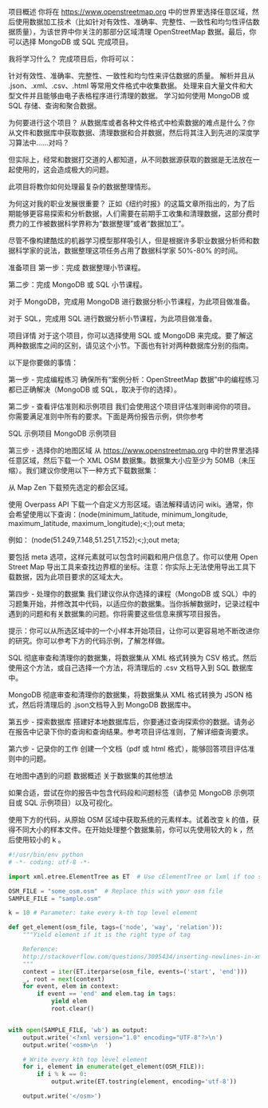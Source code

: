 项目概述
你将在 https://www.openstreetmap.org 中的世界里选择任意区域，然后使用数据加工技术（比如针对有效性、准确率、完整性、一致性和均匀性评估数据质量），为该世界中你关注的那部分区域清理 OpenStreetMap 数据。最后，你可以选择 MongoDB 或 SQL 完成项目。

我将学习什么？
完成项目后，你将可以：

针对有效性、准确率、完整性、一致性和均匀性来评估数据的质量。
解析并且从 .json、.xml、.csv、.html 等常用文件格式中收集数据。
处理来自大量文件和大型文件并且能够由电子表格程序进行清理的数据。
学习如何使用 MongoDB 或 SQL 存储、查询和聚合数据。

为何要进行这个项目？
从数据库或者各种文件格式中检索数据的难点是什么？你从文件和数据库中获取数据、清理数据和合并数据，然后将其注入到先进的深度学习算法中……对吗？

但实际上，经常和数据打交道的人都知道，从不同数据源获取的数据是无法放在一起使用的，这会造成极大的问题。

此项目将教你如何处理最复杂的数据整理情形。

为何这对我的职业发展很重要？
正如《纽约时报》的这篇文章所指出的，为了后期能够更容易探索和分析数据，人们需要在前期手工收集和清理数据，这部分费时费力的工作被数据科学界称为“数据整理”或者“数据加工”。

尽管不像构建酷炫的机器学习模型那样吸引人，但是根据许多职业数据分析师和数据科学家的说法，数据整理这项任务占用了数据科学家 50%-80% 的时间。

准备项目
第一步：完成 数据整理小节课程。

第二步：完成 MongoDB 或 SQL 小节课程。

对于 MongoDB，完成用 MongoDB 进行数据分析小节课程，为此项目做准备。

对于 SQL，完成用 SQL 进行数据分析小节课程，为此项目做准备。

项目详情
对于这个项目，你可以选择使用 SQL 或 MongoDB 来完成。要了解这两种数据库之间的区别，请见这个小节。下面也有针对两种数据库分别的指南。

以下是你要做的事情：

第一步 - 完成编程练习
确保所有“案例分析：OpenStreetMap 数据”中的编程练习都已正确解决（MongoDB 或 SQL，取决于你的选择）。

第二步 - 查看评估准则和示例项目
我们会使用这个项目评估准则审阅你的项目。你需要满足准则中所有的要求。下面是两份报告示例，供你参考

SQL 示例项目
MongoDB 示例项目

第三步 - 选择你的地图区域
从 https://www.openstreetmap.org 中的世界里选择任意区域，然后下载一个 XML OSM 数据集。数据集大小应至少为 50MB（未压缩）。我们建议你使用以下一种方式下载数据集：

从 Map Zen 下载预先选定的都会区域。

使用 Overpass API 下载一个自定义方形区域。语法解释请访问 wiki。通常，你会希望使用以下查询：(node(minimum_latitude, minimum_longitude, maximum_latitude, maximum_longitude);<;);out meta;

例如： (node(51.249,7.148,51.251,7.152);<;);out meta;

要包括 meta 选项，这样元素就可以包含时间戳和用户信息了。你可以使用 Open Street Map 导出工具来查找边界框的坐标。注意：你实际上无法使用导出工具下载数据，因为此项目要求的区域太大。

第四步 - 处理你的数据集
我们建议你从你选择的课程（MongoDB 或 SQL）中的习题集开始，并修改其中代码，以适应你的数据集。当你拆解数据时，记录过程中遇到的问题和有关数据集的问题。你将需要这些信息来撰写项目报告。

提示：你可以从所选区域中的一个小样本开始项目，让你可以更容易地不断改进你的研究。你可以参考下方的代码示例，了解怎样做。

SQL
彻底审查和清理你的数据集，将数据集从 XML 格式转换为 CSV 格式。然后使用这个方法，或自己选择一个方法，将清理后的 .csv 文档导入到 SQL 数据库中。

MongoDB
彻底审查和清理你的数据集，将数据集从 XML 格式转换为 JSON 格式，然后将清理后的 .json文档导入到 MongoDB 数据库中。

第五步 - 探索数据库
搭建好本地数据库后，你要通过查询探索你的数据。请务必在报告中记录下你的查询和查询结果。参考项目评估准则，了解详细查询要求。

第六步 - 记录你的工作
创建一个文档（pdf 或 html 格式），能够回答项目评估准则中的问题。

在地图中遇到的问题
数据概述
关于数据集的其他想法

如果合适，尝试在你的报告中包含代码段和问题标签（请参见 MongoDB 示例项目或 SQL 示例项目）以及可视化。

使用下方的代码，从原始 OSM 区域中获取系统的元素样本。试着改变 k 的值，获得不同大小的样本文件。在开始处理整个数据集前，你可以先使用较大的 k ，然后使用较小的 k 。


``` python
#!/usr/bin/env python
# -*- coding: utf-8 -*-

import xml.etree.ElementTree as ET  # Use cElementTree or lxml if too slow

OSM_FILE = "some_osm.osm"  # Replace this with your osm file
SAMPLE_FILE = "sample.osm"

k = 10 # Parameter: take every k-th top level element

def get_element(osm_file, tags=('node', 'way', 'relation')):
    """Yield element if it is the right type of tag

    Reference:
    http://stackoverflow.com/questions/3095434/inserting-newlines-in-xml-file-generated-via-xml-etree-elementtree-in-python
    """
    context = iter(ET.iterparse(osm_file, events=('start', 'end')))
    _, root = next(context)
    for event, elem in context:
        if event == 'end' and elem.tag in tags:
            yield elem
            root.clear()


with open(SAMPLE_FILE, 'wb') as output:
    output.write('<?xml version="1.0" encoding="UTF-8"?>\n')
    output.write('<osm>\n  ')

    # Write every kth top level element
    for i, element in enumerate(get_element(OSM_FILE)):
        if i % k == 0:
            output.write(ET.tostring(element, encoding='utf-8'))

    output.write('</osm>')
```